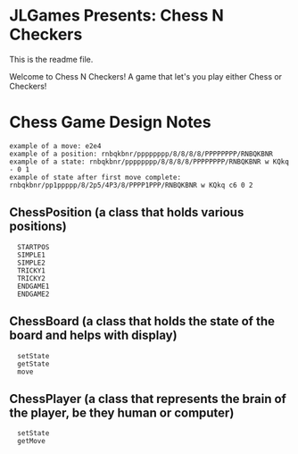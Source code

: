 # JLGames Presents: Chess N Checkers

This is the readme file.

Welcome to Chess N Checkers! A game that let's you play either Chess or Checkers!

# Chess Game Design Notes
```
example of a move: e2e4
example of a position: rnbqkbnr/pppppppp/8/8/8/8/PPPPPPPP/RNBQKBNR
example of a state: rnbqkbnr/pppppppp/8/8/8/8/PPPPPPPP/RNBQKBNR w KQkq - 0 1
example of state after first move complete: rnbqkbnr/pp1ppppp/8/2p5/4P3/8/PPPP1PPP/RNBQKBNR w KQkq c6 0 2
```

## ChessPosition (a class that holds various positions)
```
  STARTPOS
  SIMPLE1
  SIMPLE2
  TRICKY1
  TRICKY2
  ENDGAME1
  ENDGAME2
```

## ChessBoard  (a class that holds the state of the board and helps with display)
```
  setState
  getState
  move
```

## ChessPlayer (a class that represents the brain of the player, be they human or computer)
```
  setState
  getMove
```

